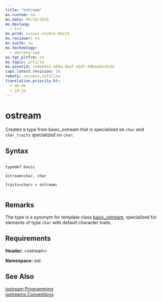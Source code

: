 ```yaml
---
title: "ostream"
ms.custom: na
ms.date: 09/19/2016
ms.devlang: 
  - C++
ms.prod: visual-studio-dev14
ms.reviewer: na
ms.suite: na
ms.technology: 
  - devlang-cpp
ms.tgt_pltfrm: na
ms.topic: article
ms.assetid: 149eb412-a60a-4baf-a9df-99beab5c91dc
caps.latest.revision: 14
robots: noindex,nofollow
translation.priority.ht: 
  - de-de
  - ja-jp
---
```

# ostream
Creates a type from basic_ostream that is specialized on `char` and `char_traits` specialized on `char`.  
  
## Syntax  
  
```  
  
typedef basic  
_  
ostream<char, char  
_  
traits<char> > ostream;  
  
```  
  
## Remarks  
 The type is a synonym for template class [basic_ostream](../vs140/basic_ostream-Class.md), specialized for elements of type `char` with default character traits.  
  
## Requirements  
 **Header:** <ostream\>  
  
 **Namespace:** std  
  
## See Also  
 [iostream Programming](../vs140/iostream-Programming.md)   
 [iostreams Conventions](../vs140/iostreams-Conventions.md)